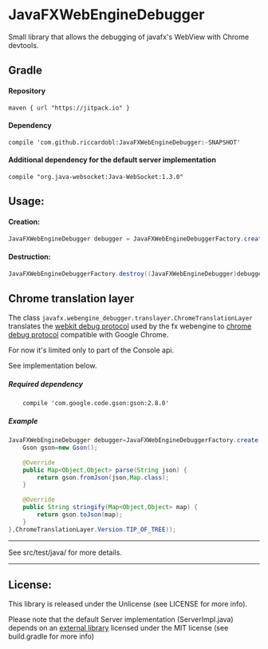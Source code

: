 # JavaFXWebEngineDebugger

Small library that allows the debugging of javafx's WebView with Chrome devtools.

## Gradle
#### Repository 
```
maven { url "https://jitpack.io" }
```

#### Dependency 
```
compile 'com.github.riccardobl:JavaFXWebEngineDebugger:-SNAPSHOT'
```

#### Additional dependency for the default server implementation

```
compile "org.java-websocket:Java-WebSocket:1.3.0"
```

## Usage:
#### Creation:

```java
JavaFXWebEngineDebugger debugger = JavaFXWebEngineDebuggerFactory.create((WebEngine)webView.getEngine(),(int)port);
```


#### Destruction:

```java
JavaFXWebEngineDebuggerFactory.destroy((JavaFXWebEngineDebugger)debugger);
```


## Chrome translation layer

The class `javafx.webengine_debugger.translayer.ChromeTranslationLayer` translates the [webkit debug protocol](https://github.com/WebKit/webkit/tree/master/Source/JavaScriptCore/inspector/protocol) used by the fx webengine to [chrome debug protocol](https://chromedevtools.github.io/devtools-protocol/) compatible with Google Chrome.

For now it's limited only to part of the Console api.

See implementation below.


##### Required dependency
```
	compile 'com.google.code.gson:gson:2.8.0'
```

##### Example

```java
JavaFXWebEngineDebugger debugger=JavaFXWebEngineDebuggerFactory.create((WebEngine)webView.getEngine(),(int)port,new ChromeTranslationLayer(new Json(){
    Gson gson=new Gson();
    
    @Override 
    public Map<Object,Object> parse(String json) {
        return gson.fromJson(json,Map.class);
    }
    
    @Override 
    public String stringify(Map<Object,Object> map) {
        return gson.toJson(map);
    }		
},ChromeTranslationLayer.Version.TIP_OF_TREE));
 ```

---
See src/test/java/ for more details.

---

## License:

This library is released under the Unlicense (see LICENSE for more info).

Please note that the default Server implementation (ServerImpl.java) depends on an [external library](https://github.com/TooTallNate/Java-WebSocket) licensed under the MIT license (see build.gradle for more info)
